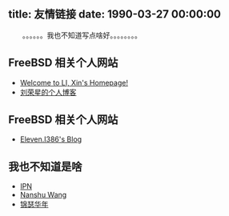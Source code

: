 title: 友情链接
date: 1990-03-27 00:00:00
---

　　。。。。。。我也不知道写点啥好。。。。。。。。

## FreeBSD 相关个人网站

+ [Welcome to LI, Xin's Homepage!](https://www.delphij.net/)
+ [刘荣星的个人博客](https://www.liurongxing.com/)


## FreeBSD 相关个人网站

+ [Eleven.I386's Blog](http://eleveni386.7axu.com/)

## 我也不知道是啥

+ [IPN](https://ipn.li/)
+ [Nanshu Wang](http://nanshu.wang/)
+ [锦瑟华年](http://kuangqi.me/)